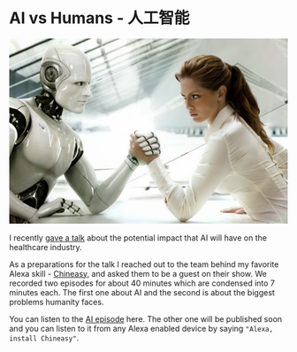 <meta property="og:title" content="AI" />
<meta property="og:image" content="images/ai.jpg" />

# AI vs Humans - 人工智能

![ai](ai.jpg)

I recently [gave a talk](https://oren.github.io/talks/ai-healthcare.html) about the potential impact that AI will have on the healthcare industry.

As a preparations for the talk I reached out to the team behind my favorite Alexa skill - [Chineasy](https://www.chineasy.com/), and asked them to be a guest on their show. We recorded two episodes for about 40 minutes which are condensed into 7 minutes each. The first one about AI and the second is about the biggest problems humanity faces.

You can listen to the [AI episode](https://www.chineasy.com/talk/lessons/314-human/) here. The other one will be published soon and you can listen to it from any Alexa enabled device by saying `"Alexa, install Chineasy"`.

